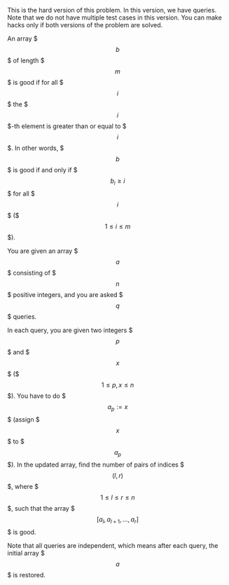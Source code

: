 This is the hard version of this problem. In this version, we have queries. Note that we do not have multiple test cases in this version. You can make hacks only if both versions of the problem are solved.

An array $$$b$$$ of length $$$m$$$ is good if for all $$$i$$$ the $$$i$$$-th element is greater than or equal to $$$i$$$. In other words, $$$b$$$ is good if and only if $$$b_i \geq i$$$ for all $$$i$$$ ($$$1 \leq i \leq m$$$).

You are given an array $$$a$$$ consisting of $$$n$$$ positive integers, and you are asked $$$q$$$ queries.

In each query, you are given two integers $$$p$$$ and $$$x$$$ ($$$1 \leq p,x \leq n$$$). You have to do $$$a_p := x$$$ (assign $$$x$$$ to $$$a_p$$$). In the updated array, find the number of pairs of indices $$$(l, r)$$$, where $$$1 \le l \le r \le n$$$, such that the array $$$[a_l, a_{l+1}, \ldots, a_r]$$$ is good.

Note that all queries are independent, which means after each query, the initial array $$$a$$$ is restored.